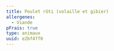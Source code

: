 ```yaml
---
title: Poulet rôti (volaille et gibier)
allergenes:
  - Viande
pFrais: true
type: animaux
uuid: e2bf47f0
---
```


